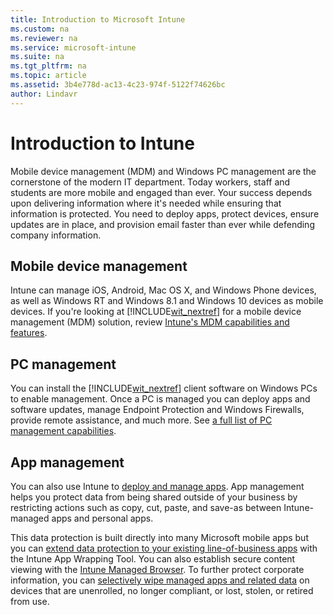 ```yaml
---
title: Introduction to Microsoft Intune
ms.custom: na
ms.reviewer: na
ms.service: microsoft-intune
ms.suite: na
ms.tgt_pltfrm: na
ms.topic: article
ms.assetid: 3b4e778d-ac13-4c23-974f-5122f74626bc
author: Lindavr
---
```

# Introduction to Intune

Mobile device management (MDM) and Windows PC management are the cornerstone of  the modern IT department. Today workers, staff and students are more mobile and engaged than ever. Your success depends upon delivering information where it's needed while ensuring that information is protected. You need to deploy apps, protect devices, ensure updates are in place, and provision email faster than ever while defending company information.

## Mobile device management
Intune can manage iOS, Android, Mac OS X, and Windows Phone devices, as well as Windows RT and Windows 8.1 and Windows 10 devices as mobile devices. If you're looking at [!INCLUDE[wit_nextref](../includes/wit_nextref_md.md)] for a mobile device management (MDM) solution, review [Intune's MDM capabilities and features](mobile-device-management-capabilities-in-microsoft-intune.md).

## PC management
You can install the [!INCLUDE[wit_nextref](../includes/wit_nextref_md.md)] client software on Windows PCs to enable management. Once a PC is managed you can deploy apps and software updates, manage Endpoint Protection and Windows Firewalls, provide remote assistance, and much more. See [a full list of PC management capabilities](windows-pc-management-capabilities-in-microsoft-intune.md).

## App management
You can also use Intune to [deploy and manage apps](/Intune/deployuse/deploy-and-configure-apps-with-microsoft-intune.html). App management helps you protect data from being shared outside of your business by restricting actions such as copy, cut, paste, and save-as between Intune-managed apps and personal apps.

This data protection is built directly into many Microsoft mobile apps but you can [extend data protection to your existing line-of-business apps](/Intune/configure-and-deploy-mobile-application-management-policies-in-the-microsoft-intune-console.html) with the Intune App Wrapping Tool. You can also establish secure content viewing with the [Intune Managed Browser](/Internet/manage-internet-access-using-managed-browser-policies-with-microsoft-intune.html). To further protect corporate information, you can [selectively wipe managed apps and related data](Intune/deployuse/retire-data-and-devices-from-microsoft-intune-management.html) on devices that are unenrolled, no longer compliant, or lost, stolen, or retired from use.

